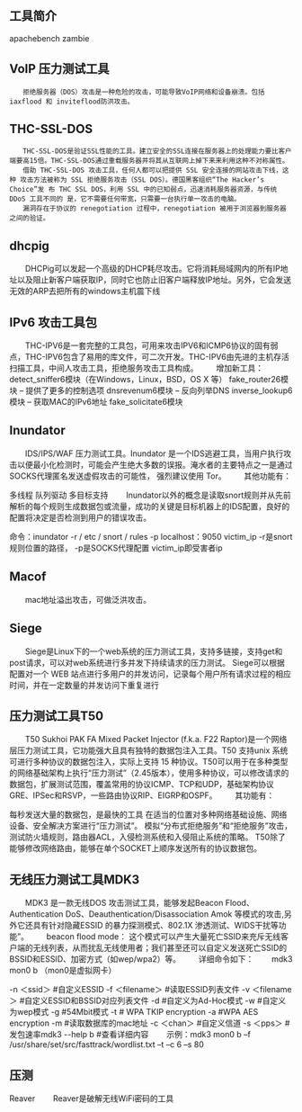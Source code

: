 ## 工具简介
apachebench
zambie
## VoIP 压力测试工具
    　　拒绝服务器（DOS）攻击是一种危险的攻击，可能导致VoIP网络和设备崩溃。包括 iaxflood 和 inviteflood防洪攻击。
    


## THC-SSL-DOS
    　　THC-SSL-DOS是验证SSL性能的工具。建立安全的SSL连接在服务器上的处理能力要比客户端要高15倍。THC-SSL-DOS通过重载服务器并将其从互联网上掉下来来利用这种不对称属性。
    　　借助 THC-SSL-DOS 攻击工具，任何人都可以把提供 SSL 安全连接的网站攻击下线，这种 攻击方法被称为 SSL 拒绝服务攻击（SSL DOS）。德国黑客组织“The Hacker’s Choice”发 布 THC SSL DOS，利用 SSL 中的已知弱点，迅速消耗服务器资源，与传统 DDoS 工具不同的 是，它不需要任何带宽，只需要一台执行单一攻击的电脑。
    　　漏洞存在于协议的 renegotiation 过程中，renegotiation 被用于浏览器到服务器之间的验证。

## dhcpig
　　DHCPig可以发起一个高级的DHCP耗尽攻击。它将消耗局域网内的所有IP地址以及阻止新客户端获取IP，同时它也防止旧客户端释放IP地址。另外，它会发送无效的ARP去把所有的windows主机震下线

## IPv6 攻击工具包
　　THC-IPV6是一套完整的工具包，可用来攻击IPV6和ICMP6协议的固有弱点，THC-IPV6包含了易用的库文件，可二次开发。THC-IPV6由先进的主机存活扫描工具，中间人攻击工具，拒绝服务攻击工具构成。
　　增加新工具：
detect_sniffer6模块（在Windows，Linux，BSD，OS X 等）
fake_router26模块 – 提供了更多的控制选项
dnsrevenum6模块 – 反向列举DNS
inverse_lookup6模块 – 获取MAC的IPv6地址
fake_solicitate6模块

## Inundator
　　IDS/IPS/WAF 压力测试工具。Inundator 是一个IDS逃避工具，当用户执行攻击以便最小化检测时，可能会产生绝大多数的误报。淹水者的主要特点之一是通过SOCKS代理匿名发送虚假攻击的可能性， 强烈建议使用 Tor。
　　其他功能有：

多线程
队列驱动
多目标支持
　　Inundator以外的概念是读取snort规则并从先前解析的每个规则生成数据包或流量，成功的关键是目标机器上的IDS配置，良好的配置将决定是否检测到用户的错误攻击。

命令：inundator -r / etc / snort / rules -p localhost：9050 victim_ip
-r是snort规则位置的路径，
-p是SOCKS代理配置
victim_ip即受害者ip

## Macof
　　mac地址溢出攻击，可做泛洪攻击。

## Siege
　　Siege是Linux下的一个web系统的压力测试工具，支持多链接，支持get和post请求，可以对web系统进行多并发下持续请求的压力测试。
Siege可以根据配置对一个 WEB 站点进行多用户的并发访问，记录每个用户所有请求过程的相应时间，并在一定数量的并发访问下重复进行


## 压力测试工具T50
　　T50 Sukhoi PAK FA Mixed Packet Injector (f.k.a. F22 Raptor)是一个网络层压力测试工具，它功能强大且具有独特的数据包注入工具。T50 支持unix 系统可进行多种协议的数据包注入，实际上支持 15 种协议。T50可以用于在多种类型的网络基础架构上执行“压力测试”（2.45版本），使用多种协议，可以修改请求的数据包，扩展测试范围，覆盖常用的协议ICMP、TCP和UDP，基础架构协议GRE、IPSec和RSVP，一些路由协议RIP、EIGRP和OSPF。
　　其功能有：

每秒发送大量的数据包，是最快的工具
在适当的位置对多种网络基础设施、网络设备、安全解决方案进行“压力测试”。
模拟“分布式拒绝服务”和“拒绝服务”攻击，测试防火墙规则，路由器ACL，入侵检测系统和入侵阻止系统的策略。
T50除了能够修改网络路由，能够在单个SOCKET上顺序发送所有的协议数据包。


## 无线压力测试工具MDK3
　　MDK3 是一款无线DOS 攻击测试工具，能够发起Beacon Flood、Authentication DoS、Deauthentication/Disassociation Amok 等模式的攻击,另外它还具有针对隐藏ESSID 的暴力探测模式、802.1X 渗透测试、WIDS干扰等功能”。
　　beacon flood mode： 这个模式可以产生大量死亡SSID来充斥无线客户端的无线列表，从而扰乱无线使用者；我们甚至还可以自定义发送死亡SSID的BSSID和ESSID、加密方式（如wep/wpa2）等。
　　详细命令如下：
　　mdk3 mon0 b （mon0是虚拟网卡）

-n ＜ssid＞ #自定义ESSID
-f ＜filename＞ #读取ESSID列表文件
-v ＜filename＞ #自定义ESSID和BSSID对应列表文件
-d #自定义为Ad-Hoc模式
-w #自定义为wep模式
-g #54Mbit模式
-t # WPA TKIP encryption
-a #WPA AES encryption
-m #读取数据库的mac地址
-c ＜chan＞ #自定义信道
-s ＜pps＞ #发包速率mdk3 --help b #查看详细内容
　　示例：mdk3 mon0 b –f /usr/share/set/src/fasttrack/wordlist.txt –t –c 6 –s 80

## 压测
Reaver
　　Reaver是破解无线WiFi密码的工具